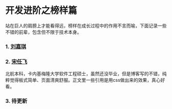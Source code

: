 # 开发进阶之榜样篇

站在巨人的肩膀上才能看得远，榜样在成长过程中的作用不言而喻，下面记录一些不错的前辈，包含但不限于技术本身。

### 1. [刘嘉琪](http://www.qiqiboy.com)

### 2. [宋任飞](http://wwww.renfei.org/blog)

北航本科，卡内基梅隆大学软件工程硕士，虽然还没毕业，但是博客写的不错，纯粹觉得板式简单、页面清爽舒服。正文里一些引用是用css做出来的效果，真心好看。

### 3. 待更新